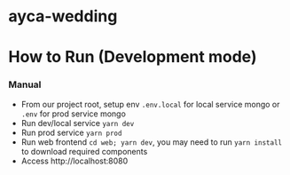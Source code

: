 # ayca-wedding

# How to Run (Development mode)

### Manual

- From our project root, setup env `.env.local` for local service mongo or `.env` for prod service mongo
- Run dev/local service `yarn dev`
- Run prod service `yarn prod`
- Run web frontend `cd web; yarn dev`, you may need to run `yarn install` to download required components
- Access http://localhost:8080
